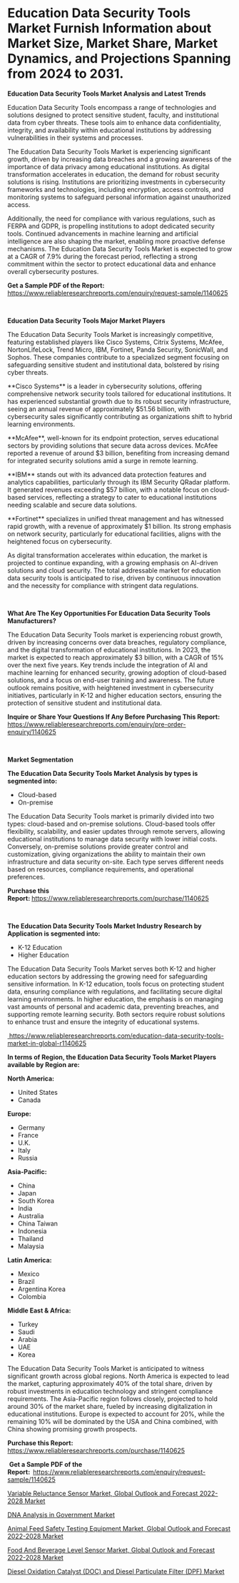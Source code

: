 <p><h1>Education Data Security Tools Market Furnish Information about Market Size, Market Share, Market Dynamics, and Projections Spanning from 2024 to 2031.</h1></p><p><strong>Education Data Security Tools Market Analysis and Latest Trends</strong></p>
<p><p>Education Data Security Tools encompass a range of technologies and solutions designed to protect sensitive student, faculty, and institutional data from cyber threats. These tools aim to enhance data confidentiality, integrity, and availability within educational institutions by addressing vulnerabilities in their systems and processes.</p><p>The Education Data Security Tools Market is experiencing significant growth, driven by increasing data breaches and a growing awareness of the importance of data privacy among educational institutions. As digital transformation accelerates in education, the demand for robust security solutions is rising. Institutions are prioritizing investments in cybersecurity frameworks and technologies, including encryption, access controls, and monitoring systems to safeguard personal information against unauthorized access.</p><p>Additionally, the need for compliance with various regulations, such as FERPA and GDPR, is propelling institutions to adopt dedicated security tools. Continued advancements in machine learning and artificial intelligence are also shaping the market, enabling more proactive defense mechanisms. The Education Data Security Tools Market is expected to grow at a CAGR of 7.9% during the forecast period, reflecting a strong commitment within the sector to protect educational data and enhance overall cybersecurity postures.</p></p>
<p><strong>Get a Sample PDF of the Report:&nbsp;</strong> <a href="https://www.reliableresearchreports.com/enquiry/request-sample/1140625?utm_campaign=4&utm_medium=2&utm_source=Github&utm_content=ia&utm_term=14102024&utm_id=education-data-security-tools">https://www.reliableresearchreports.com/enquiry/request-sample/1140625</a></p>
<p>&nbsp;</p>
<p><strong>Education Data Security Tools Major Market Players</strong></p>
<p><p>The Education Data Security Tools Market is increasingly competitive, featuring established players like Cisco Systems, Citrix Systems, McAfee, NortonLifeLock, Trend Micro, IBM, Fortinet, Panda Security, SonicWall, and Sophos. These companies contribute to a specialized segment focusing on safeguarding sensitive student and institutional data, bolstered by rising cyber threats.</p><p>**Cisco Systems** is a leader in cybersecurity solutions, offering comprehensive network security tools tailored for educational institutions. It has experienced substantial growth due to its robust security infrastructure, seeing an annual revenue of approximately $51.56 billion, with cybersecurity sales significantly contributing as organizations shift to hybrid learning environments.</p><p>**McAfee**, well-known for its endpoint protection, serves educational sectors by providing solutions that secure data across devices. McAfee reported a revenue of around $3 billion, benefiting from increasing demand for integrated security solutions amid a surge in remote learning.</p><p>**IBM** stands out with its advanced data protection features and analytics capabilities, particularly through its IBM Security QRadar platform. It generated revenues exceeding $57 billion, with a notable focus on cloud-based services, reflecting a strategy to cater to educational institutions needing scalable and secure data solutions.</p><p>**Fortinet** specializes in unified threat management and has witnessed rapid growth, with a revenue of approximately $1 billion. Its strong emphasis on network security, particularly for educational facilities, aligns with the heightened focus on cybersecurity.</p><p>As digital transformation accelerates within education, the market is projected to continue expanding, with a growing emphasis on AI-driven solutions and cloud security. The total addressable market for education data security tools is anticipated to rise, driven by continuous innovation and the necessity for compliance with stringent data regulations.</p></p>
<p>&nbsp;</p>
<p><strong>What Are The Key Opportunities For Education Data Security Tools Manufacturers?</strong></p>
<p><p>The Education Data Security Tools market is experiencing robust growth, driven by increasing concerns over data breaches, regulatory compliance, and the digital transformation of educational institutions. In 2023, the market is expected to reach approximately $3 billion, with a CAGR of 15% over the next five years. Key trends include the integration of AI and machine learning for enhanced security, growing adoption of cloud-based solutions, and a focus on end-user training and awareness. The future outlook remains positive, with heightened investment in cybersecurity initiatives, particularly in K-12 and higher education sectors, ensuring the protection of sensitive student and institutional data.</p></p>
<p><strong>Inquire or Share Your Questions If Any Before Purchasing This Report:</strong> <a href="https://www.reliableresearchreports.com/enquiry/pre-order-enquiry/1140625?utm_campaign=4&utm_medium=2&utm_source=Github&utm_content=ia&utm_term=14102024&utm_id=education-data-security-tools">https://www.reliableresearchreports.com/enquiry/pre-order-enquiry/1140625</a></p>
<p>&nbsp;</p>
<p><strong>Market Segmentation</strong></p>
<p><strong>The Education Data Security Tools Market Analysis by types is segmented into:</strong></p>
<p><ul><li>Cloud-based</li><li>On-premise</li></ul></p>
<p><p>The Education Data Security Tools market is primarily divided into two types: cloud-based and on-premise solutions. Cloud-based tools offer flexibility, scalability, and easier updates through remote servers, allowing educational institutions to manage data security with lower initial costs. Conversely, on-premise solutions provide greater control and customization, giving organizations the ability to maintain their own infrastructure and data security on-site. Each type serves different needs based on resources, compliance requirements, and operational preferences.</p></p>
<p><strong>Purchase this Report:&nbsp;</strong><a href="https://www.reliableresearchreports.com/purchase/1140625?utm_campaign=4&utm_medium=2&utm_source=Github&utm_content=ia&utm_term=14102024&utm_id=education-data-security-tools">https://www.reliableresearchreports.com/purchase/1140625</a></p>
<p>&nbsp;</p>
<p><strong>The Education Data Security Tools Market Industry Research by Application is segmented into:</strong></p>
<p><ul><li>K-12 Education</li><li>Higher Education</li></ul></p>
<p><p>The Education Data Security Tools Market serves both K-12 and higher education sectors by addressing the growing need for safeguarding sensitive information. In K-12 education, tools focus on protecting student data, ensuring compliance with regulations, and facilitating secure digital learning environments. In higher education, the emphasis is on managing vast amounts of personal and academic data, preventing breaches, and supporting remote learning security. Both sectors require robust solutions to enhance trust and ensure the integrity of educational systems.</p></p>
<p><a href="https://www.reliableresearchreports.com/education-data-security-tools-market-in-global-r1140625?utm_campaign=4&utm_medium=2&utm_source=Github&utm_content=ia&utm_term=14102024&utm_id=education-data-security-tools">&nbsp;https://www.reliableresearchreports.com/education-data-security-tools-market-in-global-r1140625</a></p>
<p><strong>In terms of Region, the Education Data Security Tools Market Players available by Region are:</strong></p>
<p>
    <p> <strong> North America: </strong>
        <ul>
            <li>United States</li>
            <li>Canada</li>
        </ul>
        </p> 
    <p> <strong> Europe: </strong>
        <ul>
            <li>Germany</li>
            <li>France</li>
            <li>U.K.</li>
            <li>Italy</li>
            <li>Russia</li>
        </ul>
        </p> 
    <p> <strong> Asia-Pacific: </strong>
        <ul>
            <li>China</li>
            <li>Japan</li>
            <li>South Korea</li>
            <li>India</li>
            <li>Australia</li>
            <li>China Taiwan</li>
            <li>Indonesia</li>
            <li>Thailand</li>
            <li>Malaysia</li>
        </ul>
        </p> 
    <p> <strong> Latin America: </strong>
        <ul>
            <li>Mexico</li>
            <li>Brazil</li>
            <li>Argentina Korea</li>
            <li>Colombia</li>
        </ul>
        </p> 
    <p> <strong> Middle East & Africa: </strong>
        <ul>
            <li>Turkey</li>
            <li>Saudi</li>
            <li>Arabia</li>
            <li>UAE</li>
            <li>Korea</li>
        </ul>
    </p>
    </p>
<p><p>The Education Data Security Tools Market is anticipated to witness significant growth across global regions. North America is expected to lead the market, capturing approximately 40% of the total share, driven by robust investments in education technology and stringent compliance requirements. The Asia-Pacific region follows closely, projected to hold around 30% of the market share, fueled by increasing digitalization in educational institutions. Europe is expected to account for 20%, while the remaining 10% will be dominated by the USA and China combined, with China showing promising growth prospects.</p></p>
<p><strong>Purchase this Report: </strong><a href="https://www.reliableresearchreports.com/purchase/1140625?utm_campaign=4&utm_medium=2&utm_source=Github&utm_content=ia&utm_term=14102024&utm_id=education-data-security-tools">https://www.reliableresearchreports.com/purchase/1140625</a></p>
<p>&nbsp;<strong>Get a Sample PDF of the Report:&nbsp;&nbsp;</strong><a href="https://www.reliableresearchreports.com/enquiry/request-sample/1140625?utm_campaign=4&utm_medium=2&utm_source=Github&utm_content=ia&utm_term=14102024&utm_id=education-data-security-tools">https://www.reliableresearchreports.com/enquiry/request-sample/1140625</a></p>
<p><strong></strong></p>
<p><p><a href="https://www.linkedin.com/pulse/variable-reluctance-sensor-market-global-outlook-forecast-wfflf?utm_campaign=4&utm_medium=2&utm_source=Github&utm_content=ia&utm_term=14102024&utm_id=education-data-security-tools">Variable Reluctance Sensor Market, Global Outlook and Forecast 2022-2028 Market</a></p><p><a href="https://github.com/HeatherFernandez476/Market-Research-Report-List-1/blob/main/dna-analysis-in-government-market.md?utm_campaign=4&utm_medium=2&utm_source=Github&utm_content=ia&utm_term=14102024&utm_id=education-data-security-tools">DNA Analysis in Government Market</a></p><p><a href="https://www.linkedin.com/pulse/trends-global-animal-feed-safety-testing-equipment-market-outlook-r3j2f?utm_campaign=4&utm_medium=2&utm_source=Github&utm_content=ia&utm_term=14102024&utm_id=education-data-security-tools">Animal Feed Safety Testing Equipment Market, Global Outlook and Forecast 2022-2028 Market</a></p><p><a href="https://www.linkedin.com/pulse/food-beverage-level-sensor-market-global-outlook-forecast-fvgpf?utm_campaign=4&utm_medium=2&utm_source=Github&utm_content=ia&utm_term=14102024&utm_id=education-data-security-tools">Food And Beverage Level Sensor Market, Global Outlook and Forecast 2022-2028 Market</a></p><p><a href="https://github.com/kathiestrine5ty/Market-Research-Report-List-1/blob/main/diesel-oxidation-catalyst-doc-and-diesel-particulate-filter-dpf-market.md?utm_campaign=4&utm_medium=2&utm_source=Github&utm_content=ia&utm_term=14102024&utm_id=education-data-security-tools">Diesel Oxidation Catalyst (DOC) and Diesel Particulate Filter (DPF) Market</a></p></p>